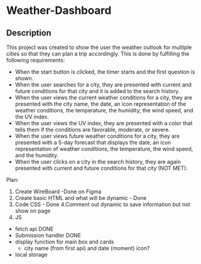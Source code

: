 # Weather-Dashboard

## Description

This project was created to show the user the weather outlook for multiple cities so that they can plan a trip accordingly. This is done by fulfilling the following requirements:
* When the start button is clicked, the timer starts and the first question is shown.
* When the user searches for a city, they are presented with current and future conditions for that city and it is added to the search history.
* When the user views the current weather conditions for a city, they are presented with the city name, the date, an icon representation of the weather conditions, the temperature, the humidity, the wind speed, and the UV index.
* When the user views the UV index, they are presented with a color that tells them if the conditions are favorable, moderate, or severe.
* When the user views future weather conditions for a city, they are presented with a 5-day forecast that displays the date, an icon representation of weather conditions, the temperature, the wind speed, and the humidity.
* When the user clicks on a city in the search history, they are again presented with current and future conditions for that city (NOT MET).


Plan:

1. Create WireBoard -Done on Figma
2. Create basic HTML and what will be dynamic - Done
3. Code CSS - Done
   4.Comment out dynamic to save information but not show on page
4. JS
- fetch api DONE
- Submission handler DONE
- display function for main box and cards
  - city name (from first api) and date (moment) icon?
- local storage
